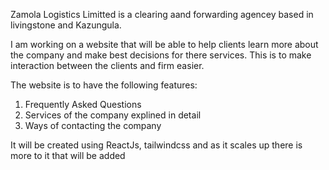 Zamola Logistics Limitted is a clearing aand forwarding agencey based in livingstone and Kazungula.

I am working on a website that will be able to help clients learn more about the company and make best decisions for there services. This is to make interaction between the clients and firm easier. 

The website is to have the following features:
1. Frequently Asked Questions
2. Services of the company explined in detail
3. Ways of contacting the company


It will be created using ReactJs, tailwindcss and as it scales up there is more to it that will be added